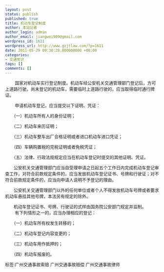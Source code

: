 ```yaml
---
layout: post
status: publish
published: true
title: 机动车登记制度
author: 本站记者
author_login: admin
author_email: jiangwei909@gmail.com
wordpress_id: 1611
wordpress_url: http://www.gzjtlaw.com/?p=1611
date: 2011-05-29 09:30:28.000000000 +08:00
categories:
- 交通常识
tags: []
comments: []
---
```

　　 国家对机动车实行登记制度。机动车经公安机关交通管理部门登记后，方可上道路行驶。尚未登记的机动车，需要临时上道路行驶的，应当取得临时通行牌证。 　　 申请机动车登记，应当提交以下证明、凭证： 　　（一）机动车所有人的身份证明； 　　（二）机动车来历证明； 　　（三）机动车整车出厂合格证明或者进口机动车进口凭证； 　　（四）车辆购置税的完税证明或者免税凭证； 　　（五）法律、行政法规规定应当在机动车登记时提交的其他证明、凭证。 　　公安机关交通管理部门应当自受理申请之日起五个工作日内完成机动车登记审查工作，对符合前款规定条件的，应当发放机动车登记证书、号牌和行驶证；对不符合前款规定条件的，应当向申请人说明不予登记的理由。 　　公安机关交通管理部门以外的任何单位或者个人不得发放机动车号牌或者要求机动车悬挂其他号牌，本法另有规定的除外。 　　机动车登记证书、号牌、行驶证的式样由国务院公安部门规定并监制。 　　 有下列情形之一的，应当办理相应的登记： 　　（一）机动车所有权发生转移的； 　　（二）机动车登记内容变更的； 　　（三）机动车用作抵押的； 　　（四）机动车报废的。 标签:广州交通事故索赔 广州交通事故赔偿 广州交通事故律师
